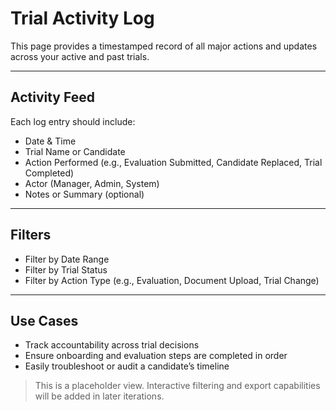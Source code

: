 # Trial Activity Log

This page provides a timestamped record of all major actions and updates across your active and past trials.

---

## Activity Feed

Each log entry should include:
- Date & Time
- Trial Name or Candidate
- Action Performed (e.g., Evaluation Submitted, Candidate Replaced, Trial Completed)
- Actor (Manager, Admin, System)
- Notes or Summary (optional)

---

## Filters

- Filter by Date Range
- Filter by Trial Status
- Filter by Action Type (e.g., Evaluation, Document Upload, Trial Change)

---

## Use Cases

- Track accountability across trial decisions
- Ensure onboarding and evaluation steps are completed in order
- Easily troubleshoot or audit a candidate’s timeline

> This is a placeholder view. Interactive filtering and export capabilities will be added in later iterations.
